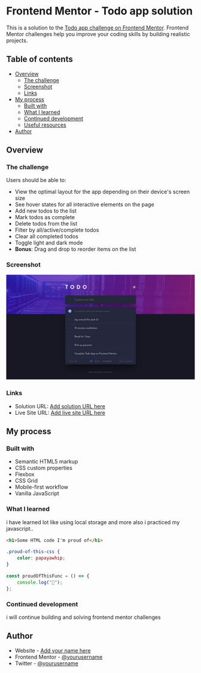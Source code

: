 # Frontend Mentor - Todo app solution

This is a solution to the [Todo app challenge on Frontend Mentor](https://www.frontendmentor.io/challenges/todo-app-Su1_KokOW). Frontend Mentor challenges help you improve your coding skills by building realistic projects.

## Table of contents

-   [Overview](#overview)
    -   [The challenge](#the-challenge)
    -   [Screenshot](#screenshot)
    -   [Links](#links)
-   [My process](#my-process)
    -   [Built with](#built-with)
    -   [What I learned](#what-i-learned)
    -   [Continued development](#continued-development)
    -   [Useful resources](#useful-resources)
-   [Author](#author)

## Overview

### The challenge

Users should be able to:

-   View the optimal layout for the app depending on their device's screen size
-   See hover states for all interactive elements on the page
-   Add new todos to the list
-   Mark todos as complete
-   Delete todos from the list
-   Filter by all/active/complete todos
-   Clear all completed todos
-   Toggle light and dark mode
-   **Bonus**: Drag and drop to reorder items on the list

### Screenshot

![](./design/desktop-design-dark.jpg)

### Links

-   Solution URL: [Add solution URL here](https://www.frontendmentor.io/solutions/frontend-mentor-todo-app-solution-zgRbnNA_3T)
-   Live Site URL: [Add live site URL here](https://todo-app-abdirashid-dv.vercel.app/)

## My process

### Built with

-   Semantic HTML5 markup
-   CSS custom properties
-   Flexbox
-   CSS Grid
-   Mobile-first workflow
-   Vanilla JavaScript

### What I learned

i have learned lot like using local storage and more also i practiced my javascript..

```html
<h1>Some HTML code I'm proud of</h1>
```

```css
.proud-of-this-css {
    color: papayawhip;
}
```

```js
const proudOfThisFunc = () => {
    console.log("🎉");
};
```

### Continued development

i will continue building and solving frontend mentor challenges

## Author

-   Website - [Add your name here](https://www.your-site.com)
-   Frontend Mentor - [@yourusername](https://www.frontendmentor.io/profile/yourusername)
-   Twitter - [@yourusername](https://www.twitter.com/yourusername)
